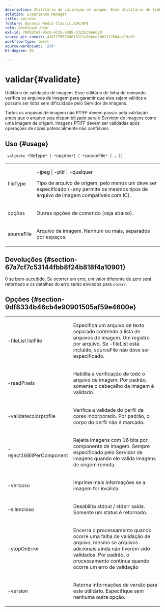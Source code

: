 ```yaml
---
description: Utilitário de validação de imagem. Esse utilitário de linha de comando verifica os arquivos de imagem para garantir que eles sejam válidos e possam ser lidos sem dificuldade pelo Servidor de imagens.
solution: Experience Manager
title: validar
feature: Dynamic Media Classic,SDK/API
role: Developer,User
exl-id: 78d50fe9-95c6-4335-98d8-3322839ee02d
source-git-commit: 4f81f755789613222a66bed2961117604ae19e62
workflow-type: tm+mt
source-wordcount: '278'
ht-degree: 0%

---
```


# validar{#validate}

Utilitário de validação de imagem. Esse utilitário de linha de comando verifica os arquivos de imagem para garantir que eles sejam válidos e possam ser lidos sem dificuldade pelo Servidor de imagens.

Todos os arquivos de imagem não PTIFF devem passar pela validação antes que o arquivo seja disponibilizado para o Servidor de imagens como uma imagem de origem. Imagens PTIFF devem ser validadas após operações de cópia potencialmente não confiáveis.

## Uso {#usage}

` validate *`fileType`* [ *`opções`*] [ *`sourceFile`* [ … ]]`

<table id="simpletable_D2C6B20E1007433AB4184A73046A44F0"> 
 <tr class="strow"> 
  <td class="stentry"> <p> <span class="codeph"> <span class="varname"> fileType </span> </span> </p> </td> 
  <td class="stentry"> <p> <span class="codeph"> -jpeg | -ptif | -qualquer </span> </p> <p>Tipo de arquivo de origem; pelo menos um deve ser especificado (-any permite os mesmos tipos de arquivo de imagem compatíveis com IC). </p> </td> 
 </tr> 
 <tr class="strow"> 
  <td class="stentry"> <p> <span class="codeph"> <span class="varname"> opções </span> </span> </p> </td> 
  <td class="stentry"> <p>Outras opções de comando (veja abaixo). </p> </td> 
 </tr> 
 <tr class="strow"> 
  <td class="stentry"> <p> <span class="codeph"> <span class="varname"> sourceFile </span> </span> </p> </td> 
  <td class="stentry"> <p> Arquivo de imagem. Nenhum ou mais, separados por espaços. </p> </td> 
 </tr> 
</table>

## Devoluções {#section-67a7cf7c53144fbb8f24b818f4a10901}

0 se bem-sucedido. Se ocorrer um erro, um valor diferente de zero será retornado e os detalhes do erro serão enviados para `stderr`.

## Opções {#section-9df8334b46cb4e90901505af59e4600e}

<table id="simpletable_004B1A29BDFD40A9B89E4CBD23119B3F"> 
 <tr class="strow"> 
  <td class="stentry"> <p> <span class="codeph"> -fileList <span class="varname"> listFile </span> </span> </p> </td> 
  <td class="stentry"> <p>Especifica um arquivo de texto separado contendo a lista de arquivos de imagem. Um registro por arquivo. Se <span class="codeph"> -fileList </span> está incluído, <span class="varname"> sourceFile </span> não deve ser especificado. </p> </td> 
 </tr> 
 <tr class="strow"> 
  <td class="stentry"> <p> <span class="codeph"> -readPixels </span> </p> </td> 
  <td class="stentry"> <p>Habilita a verificação de todo o arquivo de imagem. Por padrão, somente o cabeçalho da imagem é validado. </p> </td> 
 </tr> 
 <tr class="strow"> 
  <td class="stentry"> <p> <span class="codeph"> -validatecolorprofile </span> </p> </td> 
  <td class="stentry"> <p>Verifica a validade do perfil de cores incorporado. Por padrão, o corpo do perfil não é marcado. </p> </td> 
 </tr> 
 <tr class="strow"> 
  <td class="stentry"> <p> <span class="codeph"> -reject16BitPerComponent </span> </p> </td> 
  <td class="stentry"> <p> Rejeita imagens com 16 bits por componente de imagem. Sempre especificado pelo Servidor de imagens quando ele valida imagens de origem remota. </p> </td> 
 </tr> 
 <tr class="strow"> 
  <td class="stentry"> <p> <span class="codeph"> -verboso </span> </p> </td> 
  <td class="stentry"> <p> Imprime mais informações se a imagem for inválida. </p> </td> 
 </tr> 
 <tr class="strow"> 
  <td class="stentry"> <p> <span class="codeph"> -silencioso </span> </p> </td> 
  <td class="stentry"> <p>Desabilita <span class="codeph"> stdout </span>/ <span class="codeph"> stderr </span> saída. Somente um status é retornado. </p> </td> 
 </tr> 
 <tr class="strow"> 
  <td class="stentry"> <p> <span class="codeph"> -stopOnError </span> </p> </td> 
  <td class="stentry"> <p>Encerra o processamento quando ocorre uma falha de validação de arquivo, mesmo se arquivos adicionais ainda não tiverem sido validados. Por padrão, o processamento continua quando ocorre um erro de validação </p> </td> 
 </tr> 
 <tr class="strow"> 
  <td class="stentry"> <p> <span class="codeph"> -version </span> </p> </td> 
  <td class="stentry"> <p>Retorna informações de versão para este utilitário. Especifique sem nenhuma outra opção. </p> </td> 
 </tr> 
</table>
